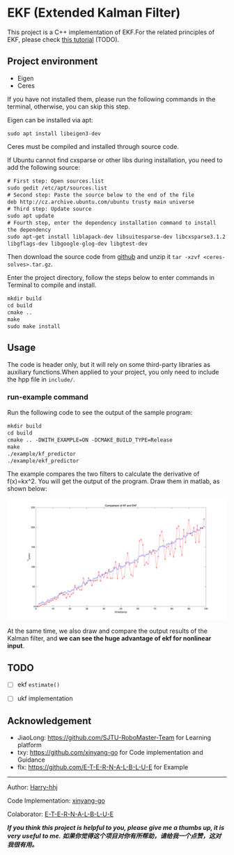 # EKF (Extended Kalman Filter)

This project is a C++ implementation of EKF.For the related principles of EKF, please check [this tutorial]() (TODO).

## Project environment

- Eigen
- Ceres

If you have not installed them, please run the following commands in the terminal, otherwise, you can skip this step.

Eigen can be installed via apt:
```shell
sudo apt install libeigen3-dev
```

Ceres must be compiled and installed through source code.

If Ubuntu cannot find cxsparse or other libs during installation, you need to add the following source:

```shell
# First step: Open sources.list
sudo gedit /etc/apt/sources.list
# Second step: Paste the source below to the end of the file
deb http://cz.archive.ubuntu.com/ubuntu trusty main universe
# Third step: Update source
sudo apt update
# Fourth step, enter the dependency installation command to install the dependency
sudo apt-get install liblapack-dev libsuitesparse-dev libcxsparse3.1.2 libgflags-dev libgoogle-glog-dev libgtest-dev
```

Then download the source code from [github](https://github.com/ceres-solver/ceres-solver/releases) and unzip it `tar -xzvf <ceres-solves>.tar.gz`.

Enter the project directory, follow the steps below to enter commands in Terminal to compile and install.

```shell
mkdir build
cd build
cmake ..
make
sudo make install
```

## Usage

The code is header only, but it will rely on some third-party libraries as auxiliary functions.When applied to your project, you only need to include the hpp file in `include/`.

### run-example command

Run the following code to see the output of the sample program:

```shell
mkdir build
cd build
cmake .. -DWITH_EXAMPLE=ON -DCMAKE_BUILD_TYPE=Release
make
./example/kf_predictor
./example/ekf_predictor
```

The example compares the two filters to calculate the derivative of f(x)=kx^2. You will get the output of the program. Draw them in matlab, as shown below:

![lab](https://raw.githubusercontent.com/Harry-hhj/EKF/master/README.assets/ekf.png)

At the same time, we also draw and compare the output results of the Kalman filter, and **we can see the huge advantage of ekf for nonlinear input**.

## TODO

- [ ] ekf `estimate()`
- [ ] ukf implementation


## Acknowledgement

- JiaoLong: https://github.com/SJTU-RoboMaster-Team for Learning platform
- txy: https://github.com/xinyang-go for Code implementation and Guidance
- flx: https://github.com/E-T-E-R-N-A-L-B-L-U-E for Example



---
Author: [Harry-hhj](https://github.com/Harry-hhj?tab=repositories)

Code Implementation: [xinyang-go](https://github.com/xinyang-go)

Colaborator: [E-T-E-R-N-A-L-B-L-U-E](https://github.com/E-T-E-R-N-A-L-B-L-U-E)



**_If you think this project is helpful to you, please give me a thumbs up, it is very useful to me._**
**_如果你觉得这个项目对你有所帮助，请给我一个点赞，这对我很有用。_**
